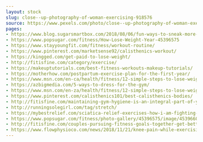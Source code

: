 ```yaml
---
layout: stock
slug: close--up-photography-of-woman-exercising-918576
source: https://www.pexels.com/photo/close--up-photography-of-woman-exercising-918576/
pages:
- https://www.blog.sugarsmartbox.com/2018/08/06/fun-ways-to-sneak-more-exercise-into-your-day-despite-a-busy-schedule/
- https://www.popsugar.com/fitness/How-Lose-Weight-Year-45396575
- https://www.stayyoungfit.com/fitness/workout-routine/
- https://www.pinterest.com/marketsense92/calisthenics-workout/
- https://kingged.com/get-paid-to-lose-weight/
- http://fitisfine.com/category/exercise/
- https://makeuptutorials.com/best-fitness-workouts-makeup-tutorials/
- https://motherhow.com/postpartum-exercise-plan-for-the-first-year/
- https://www.msn.com/en-ca/health/fitness/12-simple-steps-to-lose-weight-in-2019/ar-BBPoyDJ?li=AA51YK
- https://azbigmedia.com/5-ways-to-dress-for-the-gym/
- https://www.msn.com/en-za/health/fitness/12-simple-steps-to-lose-weight-in-2019/ar-BBPoyDJ
- https://www.pinterest.com/calisthenics101/best-calisthenics-bodies/
- http://fitisfine.com/maintaining-gym-hygiene-is-an-integral-part-of-your-fitness-plan/
- http://runningsolegirl.com/tag/stretch/
- https://mybestrelief.com/sciatica-relief-exercises-how-i-am-fighting-back-with-weights/
- https://www.popsugar.com/fitness/photo-gallery/45396575/image/45396608/October-Try-Tempo-Changes
- http://fitisfine.com/couples-pursuing-fitness-goals-together-get-better-results/
- https://www.flowphysioco.com/news/2018/11/21/knee-pain-while-exercising-everything-you-need-to-know
---
```

